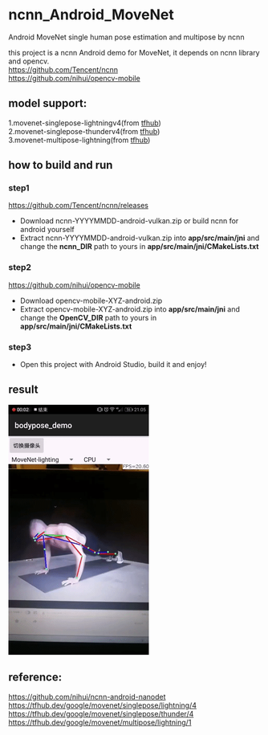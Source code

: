 # ncnn_Android_MoveNet
Android MoveNet single human pose estimation and multipose by ncnn

this project is a ncnn Android demo for MoveNet, it depends on ncnn library and opencv.  
https://github.com/Tencent/ncnn  
https://github.com/nihui/opencv-mobile
## model support:  
1.movenet-singlepose-lightningv4(from [tfhub](https://tfhub.dev/google/movenet/singlepose/lightning/4))    
2.movenet-singlepose-thunderv4(from [tfhub](https://tfhub.dev/google/movenet/singlepose/thunder/4))  
3.movenet-multipose-lightning(from [tfhub](https://tfhub.dev/google/movenet/multipose/lightning/1))  

## how to build and run
### step1
https://github.com/Tencent/ncnn/releases

* Download ncnn-YYYYMMDD-android-vulkan.zip or build ncnn for android yourself
* Extract ncnn-YYYYMMDD-android-vulkan.zip into **app/src/main/jni** and change the **ncnn_DIR** path to yours in **app/src/main/jni/CMakeLists.txt**

### step2
https://github.com/nihui/opencv-mobile

* Download opencv-mobile-XYZ-android.zip
* Extract opencv-mobile-XYZ-android.zip into **app/src/main/jni** and change the **OpenCV_DIR** path to yours in **app/src/main/jni/CMakeLists.txt**

### step3
* Open this project with Android Studio, build it and enjoy!
## result  
![](result.gif)  
## reference:  
https://github.com/nihui/ncnn-android-nanodet  
https://tfhub.dev/google/movenet/singlepose/lightning/4  
https://tfhub.dev/google/movenet/singlepose/thunder/4  
https://tfhub.dev/google/movenet/multipose/lightning/1  
